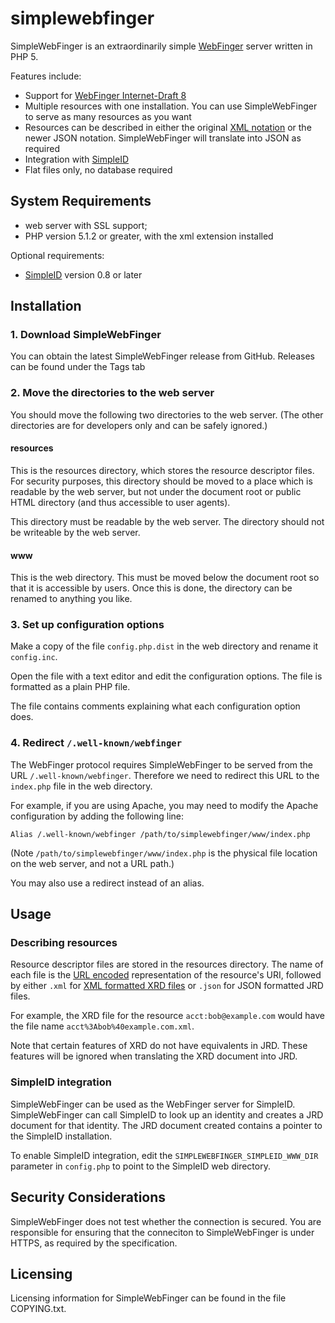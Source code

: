 simplewebfinger
===============

SimpleWebFinger is an extraordinarily simple 
[WebFinger](http://tools.ietf.org/html/draft-ietf-appsawg-webfinger-07)
server written in PHP 5.

Features include:

- Support for [WebFinger Internet-Draft 8](http://tools.ietf.org/html/draft-ietf-appsawg-webfinger-08)
- Multiple resources with one installation. You can use SimpleWebFinger to serve
  as many resources as you want
- Resources can be described in either the original [XML notation](http://docs.oasis-open.org/xri/xrd/v1.0/xrd-1.0.html)
  or the newer JSON notation. SimpleWebFinger will translate into JSON as
  required
- Integration with [SimpleID](http://simpleid.koinic.net/)
- Flat files only, no database required


System Requirements
-------------------

- web server with SSL support;
- PHP version 5.1.2 or greater, with the xml extension installed

Optional requirements:

- [SimpleID](http://simpleid.koinic.net/) version 0.8 or later


Installation
------------

### 1. Download SimpleWebFinger

You can obtain the latest SimpleWebFinger release from GitHub.  Releases can
be found under the Tags tab

### 2. Move the directories to the web server

You should move the following two directories to the web server. (The other
directories are for developers only and can be safely ignored.)

#### resources

This is the resources directory, which stores the resource descriptor files.
For security purposes, this directory should be moved to a place which is
readable by the web server, but not under the document root or public HTML
directory (and thus accessible to user agents).

This directory must be readable by the web server. The directory should not be
writeable by the web server.

#### www

This is the web directory. This must be moved below the document root so that
it is accessible by users. Once this is done, the directory can be renamed to
anything you like.

### 3. Set up configuration options

Make a copy of the file `config.php.dist` in the web directory and rename it
`config.inc`.

Open the file with a text editor and edit the configuration options. The file
is formatted as a plain PHP file.

The file contains comments explaining what each configuration option does.

### 4. Redirect `/.well-known/webfinger`

The WebFinger protocol requires SimpleWebFinger to be served from the URL
`/.well-known/webfinger`.  Therefore we need to redirect this URL to the
`index.php` file in the web directory.

For example, if you are using Apache, you may need to modify the Apache
configuration by adding the following line:

    Alias /.well-known/webfinger /path/to/simplewebfinger/www/index.php
    
(Note `/path/to/simplewebfinger/www/index.php` is the physical file location
on the web server, and not a URL path.)

You may also use a redirect instead of an alias.


Usage
-----

### Describing resources

Resource descriptor files are stored in the resources directory.  The name
of each file is the [URL encoded](http://www.ietf.org/rfc/rfc3986.txt)
representation of the resource's URI, followed by either `.xml` for
[XML formatted XRD files](http://docs.oasis-open.org/xri/xrd/v1.0/xrd-1.0.html)
or `.json` for JSON formatted JRD files.

For example, the XRD file for the resource `acct:bob@example.com` would
have the file name `acct%3Abob%40example.com.xml`.

Note that certain features of XRD do not have equivalents in JRD.  These
features will be ignored when translating the XRD document into JRD.

### SimpleID integration

SimpleWebFinger can be used as the WebFinger server for SimpleID.
SimpleWebFinger can call SimpleID to look up an identity and creates a JRD
document for that identity.  The JRD document created contains a pointer
to the SimpleID installation.

To enable SimpleID integration, edit the `SIMPLEWEBFINGER_SIMPLEID_WWW_DIR`
parameter in `config.php` to point to the SimpleID web directory.

Security Considerations
-----------------------

SimpleWebFinger does not test whether the connection is secured.  You are
responsible for ensuring that the conneciton to SimpleWebFinger is under
HTTPS, as required by the specification.

Licensing
---------

Licensing information for SimpleWebFinger can be found in the file
COPYING.txt.